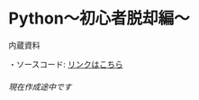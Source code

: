 # Python〜初心者脱却編〜

内蔵資料

・ソースコード: [リンクはこちら](https://github.com/katsuta1104/Python-BigginerBreak-/tree/main/Explanation)

###### 現在作成途中です

